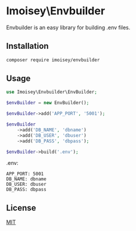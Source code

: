 # Imoisey\Envbuilder

Envbuilder is an easy library for building .env files.

## Installation

```bash
composer require imoisey/envbuilder
```

## Usage

```php
use Imoisey\Envbuilder\EnvBuilder;

$envBuilder = new EnvBuilder();

$envBuilder->add('APP_PORT', '5001');

$envBuilder
    ->add('DB_NAME', 'dbname')
    ->add('DB_USER', 'dbuser')
    ->add('DB_PASS', 'dbpass');

$envBuilder->build('.env');
```                      

.env:

```dotenv
APP_PORT: 5001
DB_NAME: dbname
DB_USER: dbuser
DB_PASS: dbpass
```


## License
[MIT](https://choosealicense.com/licenses/mit/)
